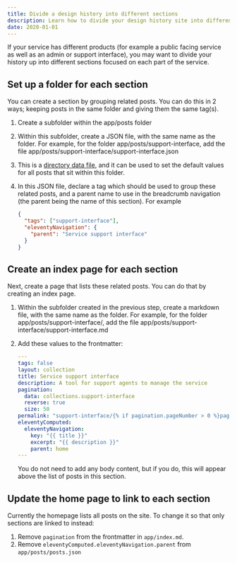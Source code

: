 ```yaml
---
title: Divide a design history into different sections
description: Learn how to divide your design history site into different sections. You can use this if your team is building multiple products or services.
date: 2020-01-01
---
```


If your service has different products (for example a public facing service as well as an admin or support interface), you may want to divide your history up into different sections focused on each part of the service.

## Set up a folder for each section

You can create a section by grouping related posts. You can do this in 2 ways; keeping posts in the same folder and giving them the same tag(s).

1. Create a subfolder within the app/posts folder

2. Within this subfolder, create a JSON file, with the same name as the folder. For example, for the folder app/posts/support-interface, add the file app/posts/support-interface/support-interface.json

3. This is a [directory data file](https://www.11ty.dev/docs/data-template-dir/), and it can be used to set the default values for all posts that sit within this folder.

4. In this JSON file, declare a tag which should be used to group these related posts, and a parent name to use in the breadcrumb navigation (the parent being the name of this section). For example

    ```` json
    {
      "tags": ["support-interface"],
      "eleventyNavigation": {
        "parent": "Service support interface"
      }
    }
    ````

## Create an index page for each section

Next, create a page that lists these related posts. You can do that by creating an index page.

1. Within the subfolder created in the previous step, create a markdown file, with the same name as the folder. For example, for the folder app/posts/support-interface/, add the file app/posts/support-interface/support-interface.md

2. Add these values to the frontmatter:

    ``` yaml
    ---
    tags: false
    layout: collection
    title: Service support interface
    description: A tool for support agents to manage the service
    pagination:
      data: collections.support-interface
      reverse: true
      size: 50
    permalink: "support-interface/{% if pagination.pageNumber > 0 %}page/{{ pagination.pageNumber + 1 }}{% endif %}/"
    eleventyComputed:
      eleventyNavigation:
        key: "{{ title }}"
        excerpt: "{{ description }}"
        parent: home
    ---
    ```

    You do not need to add any body content, but if you do, this will appear above the list of posts in this section.

## Update the home page to link to each section

Currently the homepage lists all posts on the site. To change it so that only sections are linked to instead:

1. Remove `pagination` from the frontmatter in `app/index.md`.
2. Remove `eleventyComputed.eleventyNavigation.parent` from `app/posts/posts.json`
